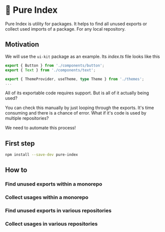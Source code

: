 # 🌿 Pure Index

Pure Index is utility for packages. It helps to find all unused exports or collect used imports of a package. For any local repository.

## Motivation

We will use the `ui-kit` package as an example. Its _index.ts_ file looks like this

```ts
export { Button } from './components/button';
export { Text } from './components/text';

export { ThemeProvider, useTheme, type Theme } from './themes';
...
```

All of its exportable code requires support. But is all of it actually being used?

You can check this manually by just looping through the exports. It's time consuming and there is a chance of error. What if it's code is used by multiple repositories?

We need to automate this process!

## First step

```sh
npm install --save-dev pure-index
```

## How to

### Find unused exports within a monorepo

### Collect usages within a monorepo

### Find unused exports in various repositories

### Collect usages in various repositories
